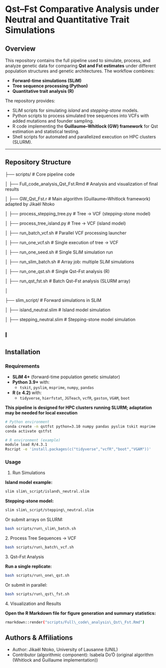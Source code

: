 # Qst–Fst Comparative Analysis under Neutral and Quantitative Trait Simulations

## Overview

This repository contains the full pipeline used to simulate, process, and analyze genetic data for comparing **Qst and Fst estimates** under different population structures and genetic architectures. The workflow combines:

- **Forward-time simulations (SLiM)**
- **Tree sequence processing (Python)**
- **Quantitative trait analysis (R)**

The repository provides:

- SLiM scripts for simulating *island* and *stepping-stone* models.  
- Python scripts to process simulated tree sequences into VCFs with added mutations and founder sampling.  
- R code implementing the **Guillaume–Whitlock (GW) framework** for Qst estimation and statistical testing.  
- Shell scripts for automated and parallelized execution on HPC clusters (SLURM).  

---

## Repository Structure


├── scripts/ # Core pipeline code

│ ├── Full_code_analysis_Qst_Fst.Rmd # Analysis and visualization of final results

│ ├── GW_Qst_Fst.r # Main algorithm (Guillaume–Whitlock framework) adapted by Jikaël Ntoko

│ ├── process_stepping_tree.py # Tree → VCF (stepping-stone model)

│ ├── process_tree_island.py # Tree → VCF (island model)

│ ├── run_batch_vcf.sh # Parallel VCF processing launcher

│ ├── run_one_vcf.sh # Single execution of tree → VCF

│ ├── run_one_seed.sh # Single SLiM simulation run

│ ├── run_slim_batch.sh # Array job: multiple SLiM simulations

│ ├── run_one_qst.sh # Single Qst–Fst analysis (R)

│ ├── run_qst_fst.sh # Batch Qst–Fst analysis (SLURM array)

│

├── slim_script/ # Forward simulations in SLiM

│ ├── island_neutral.slim # Island model simulation

│ ├── stepping_neutral.slim # Stepping-stone model simulation


I
---

## Installation

### Requirements

- **SLiM 4+** (forward-time population genetic simulator)  
- **Python 3.9+** with:  
  - `tskit`, `pyslim`, `msprime`, `numpy`, `pandas`  
- **R (≥ 4.2)** with:  
  - `tidyverse`, `hierfstat`, `JGTeach`, `vcfR`, `gaston`, `VGAM`, `boot`  

**This pipeline is designed for HPC clusters running SLURM; adaptation may be needed for local execution**

```bash
# Python environment
conda create -n qstfst python=3.10 numpy pandas pyslim tskit msprime
conda activate qstfst

# R environment (example)
module load R/4.3.1
Rscript -e 'install.packages(c("tidyverse","vcfR","boot","VGAM"))'
```

### Usage

1. Run Simulations


**Island model example:**
```bash
slim slim\_script/island\_neutral.slim
```

**Stepping-stone model:**
```bash
slim slim\_script/stepping\_neutral.slim
```

Or submit arrays on SLURM:
```bash
bash scripts/run\_slim\_batch.sh
```

2\. Process Tree Sequences → VCF
```bash
bash scripts/run\_batch\_vcf.sh
```

3\. Qst–Fst Analysis

**Run a single replicate:**
```bash
bash scripts/run\_one\_qst.sh
```

Or submit in parallel:
```bash
bash scripts/run\_qst\_fst.sh
```

4\. Visualization and Results

**Open the R Markdown file for figure generation and summary statistics:**
```bash
rmarkdown::render("scripts/Full\_code\_analysis\_Qst\_Fst.Rmd")
```


## Authors \& Affiliations

* Author: Jikaël Ntoko, University of Lausanne (UNIL)
* Contributor (algorithmic component): Isabela Do’Ò (original algorithm (Whitlock and Guillaume implementation))
